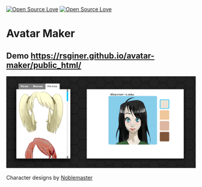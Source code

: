 [![Open Source Love](https://badges.frapsoft.com/os/v1/open-source.svg?v=102)](https://github.com/RSginer/avatar-maker/blob/master/LICENSE.md)
[![Open Source Love](https://badges.frapsoft.com/os/mit/mit.svg?v=102)](https://github.com/RSginer/avatar-maker/blob/master/LICENSE.md)

# Avatar Maker

<h2>Demo <a href="https://rsginer.github.io/avatar-maker/public_html/">https://rsginer.github.io/avatar-maker/public_html/</a></h2>

<img src= "https://raw.githubusercontent.com/RSginer/avatar-maker/master/public_html/sreenshot.PNG">

Character designs by <a href="http://opengameart.org/users/noblemaster">Noblemaster</a>

